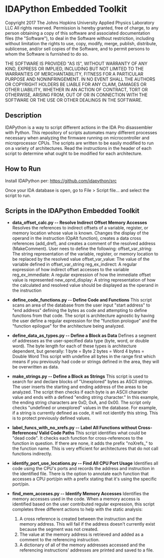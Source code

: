 # IDAPython Embedded Toolkit

Copyright 2017 The Johns Hopkins University Applied Physics Laboratory LLC
All rights reserved.
Permission is hereby granted, free of charge, to any person obtaining a copy of this 
software and associated documentation files (the "Software"), to deal in the Software 
without restriction, including without limitation the rights to use, copy, modify, 
merge, publish, distribute, sublicense, and/or sell copies of the Software, and to 
permit persons to whom the Software is furnished to do so.

THE SOFTWARE IS PROVIDED "AS IS", WITHOUT WARRANTY OF ANY KIND, EXPRESS OR IMPLIED, 
INCLUDING BUT NOT LIMITED TO THE WARRANTIES OF MERCHANTABILITY, FITNESS FOR A PARTICULAR 
PURPOSE AND NONINFRINGEMENT. IN NO EVENT SHALL THE AUTHORS OR COPYRIGHT HOLDERS BE 
LIABLE FOR ANY CLAIM, DAMAGES OR OTHER LIABILITY, WHETHER IN AN ACTION OF CONTRACT, 
TORT OR OTHERWISE, ARISING FROM, OUT OF OR IN CONNECTION WITH THE SOFTWARE OR THE USE 
OR OTHER DEALINGS IN THE SOFTWARE.

## Description
IDAPython is a way to script different actions in the IDA Pro disassembler with Python. This
repository of scripts automates many different processes necessary when analyzing the
firmware running on microcontroller and microprocessor CPUs. The scripts are written to be
easily modified to run on a variety of architectures. Read the instructions in the header of each
script to determine what ought to be modified for each architecture.

## How to Run
Install IDAPython per: https://github.com/idapython/src

Once your IDA database is open, go to File > Script file... and select the script to run.

## Scripts in the IDAPython Embedded Toolkit
* **data_offset_calc.py -- Resolve Indirect Offset Memory Accesses**
Resolves the references to indirect offsets of a variable, register, or memory location
whose value is known. Changes the display of the operand in the instruction (OpAlt function),
creates a data cross references (add_dref), and creates a comment of the resolved address
(MakeComment). User nees to define the following:
		offset_var_string: The string representation of the variable, register, or memory
							location to be replaced by the resolved value
		offset_var_value:	The value of the variable defined in offset_var_string
		reg_ex_indirect:	A regular expression of how indirect offset accesses to the variable
		reg_ex_immediate:	A regular expression of how the immediate offset value is represented
		new_opnd_display:	A string representation of how the calculated and resolved 
							value should be displayed as the operand in the instruction

* **define_code_functions.py -- Define Code and Functions**
This script scans an area of the database from the user input "start address" to "end address"
defining the bytes as code and attempting to define functions from that code. The script
is architecture agnostic by having the user define a regular expression for the "function prologue"
and the "function epilogue" for the architecture being analyzed.

* **define_data_as_types.py -- Define a Block as Data**
Defines a segment of addresses as the user-specified data type (byte, word, or double word).
The byte length for each of these types is architecture dependent, but generally:
	1 byte  = Byte
      2 bytes = Word
	4 bytes = Double Word
This script with undefine all bytes in the range first which means if you previously had
code or strings defined in the area, they will be overwritten as data.

* **make_strings.py -- Define a Block as Strings**
This script is used to search for and declare blocks of "Unexplored" bytes as ASCII strings. 
The user inserts the starting and ending address of the areas to be analyzed. The script then
checks if each byte is an ASCII character value and ends with a defined "ending string character."
In this example, the ending string characters are 0xD, 0xA, and 0x00. The script only checks 
"undefined or unexplored" values in the database. For example, if a string is currently 
defined as code, it will not identify this string. This is to protect previously defined values. 

* **label_funcs_with_no_xrefs.py -- Label All Functions without Cross-References/ Valid Code Paths**
This script identifies what could be "dead code". It checks each function for cross-references to 
the function in question. If there are none, it adds the prefix "noXrefs_" to the function name. This
is very efficient for architectures that do not call functions indirectly.

* **identify_port_use_locations.py -- Find All CPU Port Usage**
Identifies all code using the CPU's ports and records the address and instruction
in the identified file. There is the option to annotate each function that accesses a CPU port/pin
with a prefix stating that it's using the specific port/pin.

* **find_mem_acceses.py -- Identify Memory Accesses**
Identifies the memory accesses used in the code. When a memory access is identified based
on the user contributed regular expression, this script completes three different actions
to help with the static analysis:
	1. 	A cross reference is created between the instruction and the memory address. This 
		will fail if the address doesn't currently exist because the segment was not created.
 	2. 	The value at the memory address is retrieved and added as a comment to the 
		referencing instruction.
	3. 	A dictionary of all of the memory addresses accessed and the referencing instructions'
		addresses are printed and saved to a file.
